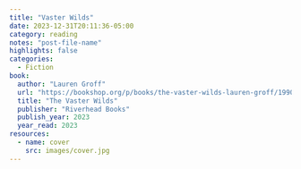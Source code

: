 ```yaml
---
title: "Vaster Wilds"
date: 2023-12-31T20:11:36-05:00
category: reading
notes: "post-file-name"
highlights: false
categories:
  - Fiction
book:
  author: "Lauren Groff"
  url: "https://bookshop.org/p/books/the-vaster-wilds-lauren-groff/19900858?ean=9780593418390"
  title: "The Vaster Wilds"
  publisher: "Riverhead Books"
  publish_year: 2023
  year_read: 2023
resources:
  - name: cover
    src: images/cover.jpg
---
```


